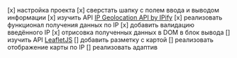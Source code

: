 [x] настройка проекта
[x] сверстать шапку с полем ввода и выводом информации
[x] изучить API [IP Geolocation API by IPify](https://geo.ipify.org/)
[x] реализовать функционал получения данных по IP
[x] добавить валидацию введённого IP
[x] отрисовка полученных данных в DOM в блок вывода
[] изучить API [LeafletJS](https://leafletjs.com/)
[] добавить разметку с картой
[] реализовать отображение карты по IP
[] реализовать адаптив
